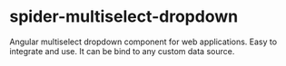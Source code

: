 # spider-multiselect-dropdown
Angular multiselect dropdown component for web applications. Easy to integrate and use. It can be bind to any custom data source.
